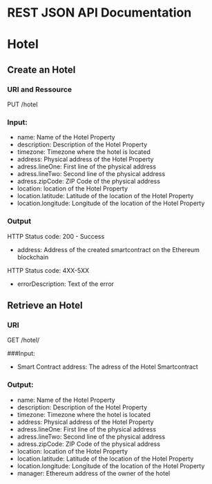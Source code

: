 # REST JSON API Documentation

# Hotel
## Create an Hotel
### URI and Ressource 
PUT /hotel

### Input:
* name: Name of the Hotel Property
* description: Description of the Hotel Property
* timezone: Timezone where the hotel is located
* address: Physical address of the Hotel Property
* adress.lineOne: First line of the physical address
* adress.lineTwo: Second line of the physical address
* adress.zipCode: ZIP Code of the physical address
* location: location of the Hotel Property
* location.latitude: Latitude of the location of the Hotel Property
* location.longitude: Longitude of the location of the Hotel Property

### Output
HTTP Status code: 200 - Success
* address: Address of the created smartcontract on the Ethereum blockchain

HTTP Status code: 4XX-5XX
* errorDescription: Text of the error

## Retrieve an Hotel
### URI
GET /hotel/<smart contract address>

###Input:
* Smart Contract address: The adress of the Hotel Smartcontract 

### Output:
* name: Name of the Hotel Property
* description: Description of the Hotel Property
* timezone: Timezone where the hotel is located
* address: Physical address of the Hotel Property
* adress.lineOne: First line of the physical address
* adress.lineTwo: Second line of the physical address
* adress.zipCode: ZIP Code of the physical address
* location: location of the Hotel Property
* location.latitude: Latitude of the location of the Hotel Property
* location.longitude: Longitude of the location of the Hotel Property
* manager: Ethereum address of the owner of the hotel

